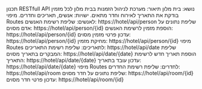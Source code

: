 תכנון RESTfull API
נושא: בית מלון
תיאור: מערכת לניהול הזמנות בבית מלון לכל מזמין בודקת את התאריך לאירוח וחדר מתאים.
ישויות: אנשים, תאריכים וחדרים.
מיפוי Routes לאנשים:
שליפת רשימת האנשים:
https://hotel/api/person
שליפת נתונים על אדם מסוים:
https://hotel/api/person/{id}
הוספת מזמין לרשימת האנשים:
https://hotel/api/person/{id}
עדכון פרטי מזמין מסוים:
https://hotel/api/person/{id}
מחיקת מזמין:
https://hotel/api/person/{id}
מיפוי Routes לתאריכים:
שליפת רשימת התאריכים:
https://hotel/api/date
שליפת המבקרים בתאריך מסוים:
https://hotel/api/date/{date}
הוספת תאריך חדש לרשימת התאריך:
https://hotel/api/date/{date}
עדכון עובד בתאריך:
https://hotel/api/date/{date}
מיפוי Routes לחדרים:
שליפת רשימת החדרים:
https://hotel/api/room
שליפת נתונים על חדר מסוים:
https://hotel/api/room/{id}
עדכון פרטי חדר מסוים:
 https://hotel/api/room/{id}
